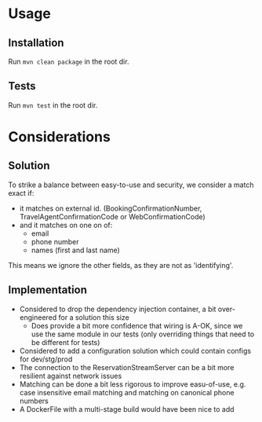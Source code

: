 # Usage

## Installation
Run `mvn clean package` in the root dir.

## Tests
Run `mvn test` in the root dir.

# Considerations

## Solution

To strike a balance between easy-to-use and security, we consider a match exact if:
* it matches on external id. (BookingConfirmationNumber, TravelAgentConfirmationCode or WebConfirmationCode)
* and it matches on one on of:
  * email
  * phone number
  * names (first and last name)

This means we ignore the other fields, as they are not as 'identifying'.

## Implementation
* Considered to drop the dependency injection container, a bit over-engineered for a solution this size
  * Does provide a bit more confidence that wiring is A-OK, since we use the same module in our tests (only overriding things that need to be different for tests)
* Considered to add a configuration solution which could contain configs for dev/stg/prod
* The connection to the ReservationStreamServer can be a bit more resilient against network issues
* Matching can be done a bit less rigorous to improve easu-of-use, e.g. case insensitive email matching and matching on canonical phone numbers
* A DockerFile with a multi-stage build would have been nice to add


